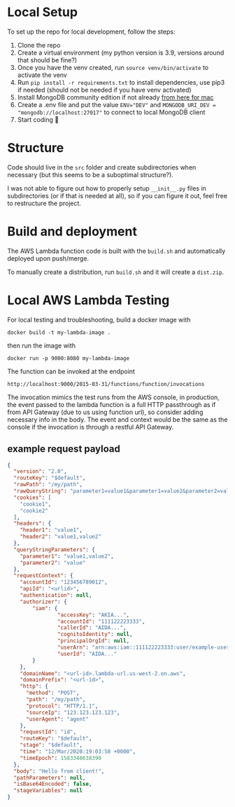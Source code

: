 # Local Setup

To set up the repo for local development, follow the steps:

1. Clone the repo
2. Create a virtual environment (my python version is 3.9, versions around that should be fine?)
3. Once you have the venv created, run `source venv/bin/activate` to activate the venv
4. Run `pip install -r requirements.txt` to install dependencies, use pip3 if needed (should not be needed if you have
   venv activated)
5. Install MongoDB community edition if not already [from here for mac](https://www.mongodb.com/docs/manual/tutorial/install-mongodb-on-os-x/
)
6. Create a .env file and put the value `ENV="DEV"` and `MONGODB_URI_DEV = "mongodb://localhost:27017"` to connect to local MongoDB client
7. Start coding 🚀

# Structure

Code should live in the `src` folder and create subdirectories when necessary (but this seems to be a suboptimal
structure?).

I was not able to figure out how to properly setup `__init__.py` files in subdirectories (or if that is needed at all),
so if you can figure it out, feel free to restructure the project.

# Build and deployment

The AWS Lambda function code is built with the `build.sh` and automatically deployed upon push/merge.

To manually create a distribution, run `build.sh` and it will create a `dist.zip`.

# Local AWS Lambda Testing

For local testing and troubleshooting, build a docker image with

`docker build -t my-lambda-image .`

then run the image with

`docker run -p 9000:8080 my-lambda-image`

The function can be invoked at the endpoint

`http://localhost:9000/2015-03-31/functions/function/invocations`

The invocation mimics the test runs from the AWS console, in production, the event passed to the lambda function is a
full HTTP passthrough as if from API Gateway (due to us using function url), so consider adding necessary info in the
body. The event and context would be the same as the console if the invocation is through a restful API Gateway.

## example request payload

```json
{
  "version": "2.0",
  "routeKey": "$default",
  "rawPath": "/my/path",
  "rawQueryString": "parameter1=value1&parameter1=value2&parameter2=value",
  "cookies": [
    "cookie1",
    "cookie2"
  ],
  "headers": {
    "header1": "value1",
    "header2": "value1,value2"
  },
  "queryStringParameters": {
    "parameter1": "value1,value2",
    "parameter2": "value"
  },
  "requestContext": {
    "accountId": "123456789012",
    "apiId": "<urlid>",
    "authentication": null,
    "authorizer": {
        "iam": {
                "accessKey": "AKIA...",
                "accountId": "111122223333",
                "callerId": "AIDA...",
                "cognitoIdentity": null,
                "principalOrgId": null,
                "userArn": "arn:aws:iam::111122223333:user/example-user",
                "userId": "AIDA..."
        }
    },
    "domainName": "<url-id>.lambda-url.us-west-2.on.aws",
    "domainPrefix": "<url-id>",
    "http": {
      "method": "POST",
      "path": "/my/path",
      "protocol": "HTTP/1.1",
      "sourceIp": "123.123.123.123",
      "userAgent": "agent"
    },
    "requestId": "id",
    "routeKey": "$default",
    "stage": "$default",
    "time": "12/Mar/2020:19:03:58 +0000",
    "timeEpoch": 1583348638390
  },
  "body": "Hello from client!",
  "pathParameters": null,
  "isBase64Encoded": false,
  "stageVariables": null
}